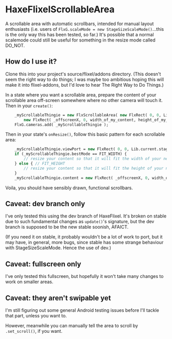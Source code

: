 # HaxeFlixelScrollableArea

A scrollable area with automatic scrollbars, intended for manual layout enthusiasts (i.e. users of `FlxG.scaleMode = new StageSizeScaleMode()`...this is the only way this has been tested, so far.)  It's possible that a normal scalemode could still be useful for something in the resize mode called DO_NOT.

## How do I use it?

Clone this into your project's source/flixel/addons directory.  (This doesn't seem the right way to do things; I was maybe too ambitious hoping this will make it into flixel-addons, but I'd love to hear The Right Way to Do Things.)

In a state where you want a scrollable area, prepare the content of your scrollable area off-screen somewhere where no other camera will touch it.  Then in your `create()`:

```haxe
	_myScrollableThingie = new FlxScrollableArea( new FlxRect( 0, 0, Lib.current.stage.stageWidth, Lib.current.stage.stageHeight ), // full-screen viewport
		new FlxRect( _offscreenX, 0, width_of_my_content, height_of_my_content ) );
	FlxG.cameras.add( _myScrollableThingie );
```

Then in your state's `onResize()`, follow this basic pattern for each scrollable area:

```haxe
	_myScrollableThingie.viewPort = new FlxRect( 0, 0, Lib.current.stage.stageWidth, Lib.current.stage.stageHeight ); // must be before .bestMode
	if (_myScrollableThingie.bestMode == FIT_WIDTH) {
		// resize your content so that it will fit the width of your newly resized viewport, minus _myScrollableThingie.verticalScrollbarWidth
	} else { // FIT_HEIGHT
		// resize your content so that it will fit the height of your newly resized viewport
	}
	_myScrollableThingie.content = new FlxRect( _offscreenX, 0, width_of_my_content, height_of_my_content );
```

Voila, you should have sensibly drawn, functional scrollbars.

## Caveat: dev branch only

I've only tested this using the dev branch of HaxeFlixel.  It's broken on stable due to such fundamental changes as `update()`'s signature, but the dev branch is supposed to be the new stable soonish, AFAICT.

(If you need it on stable, it probably wouldn't be a lot of work to port, but it may have, in general, more bugs, since stable has some strange behaviour with StageSizeScaleMode.  Hence the use of dev.)

## Caveat: fullscreen only

I've only tested this fullscreen, but hopefully it won't take many changes to work on smaller areas.

## Caveat: they aren't swipable yet

I'm still figuring out some general Android testing issues before I'll tackle that part, unless you want to.

However, meanwhile you can manually tell the area to scroll by `.set_scroll()`, if you want.